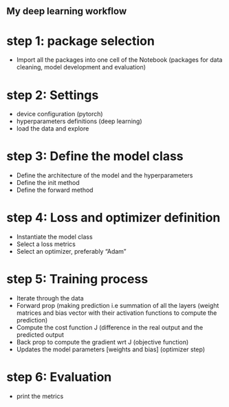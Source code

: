 ## My deep learning workflow

# step 1: package selection

- Import all the packages into one cell of the Notebook (packages for data cleaning, model development and evaluation)

# step 2: Settings

- device configuration (pytorch)
- hyperparameters definitions (deep learning)
- load the data and explore

# step 3: Define the model class

- Define the architecture of the model and the hyperparameters
- Define the init method
- Define the forward method

# step 4: Loss and optimizer definition

- Instantiate the model class
- Select a loss metrics
- Select an optimizer, preferably “Adam”

# step 5: Training process

- Iterate through the data
- Forward prop (making prediction i.e summation of all the layers (weight matrices and bias vector with their activation functions to compute the prediction)
- Compute the cost function J (difference in the real output and the predicted output
- Back prop to compute the gradient wrt J (objective function)
- Updates the model parameters [weights and bias] (optimizer step)

# step 6: Evaluation

- print the metrics
